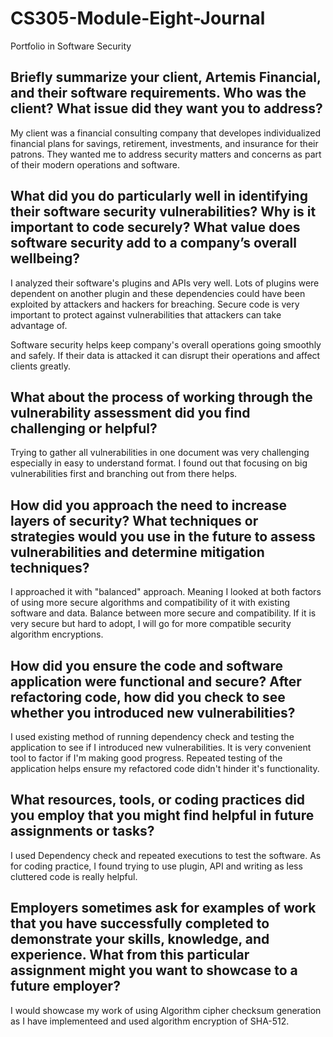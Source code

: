# CS305-Module-Eight-Journal
Portfolio in Software Security
## Briefly summarize your client, Artemis Financial, and their software requirements. Who was the client? What issue did they want you to address?

My client was a financial consulting company that developes individualized financial plans for savings, retirement, investments, and insurance for their patrons. They wanted me to address security matters and concerns as part of their modern operations and software.

## What did you do particularly well in identifying their software security vulnerabilities? Why is it important to code securely? What value does software security add to a company’s overall wellbeing?
I analyzed their software's plugins and APIs very well. Lots of plugins were dependent on another plugin and these dependencies could have been exploited by attackers and hackers for breaching. Secure code is very important to protect against vulnerabilities that attackers can take advantage of.

Software security helps keep company's overall operations going smoothly and safely. If their data is attacked it can disrupt their operations and affect clients greatly.

## What about the process of working through the vulnerability assessment did you find challenging or helpful?
Trying to gather all vulnerabilities in one document was very challenging especially in easy to understand format. I found out that focusing on big vulnerabilities first and branching out from there helps.

## How did you approach the need to increase layers of security? What techniques or strategies would you use in the future to assess vulnerabilities and determine mitigation techniques?
I approached it with "balanced" approach. Meaning I looked at both factors of using more secure algorithms and compatibility of it with existing software and data. Balance between more secure and compatibility. If it is very secure but hard to adopt, I will go for more compatible security algorithm encryptions.

## How did you ensure the code and software application were functional and secure? After refactoring code, how did you check to see whether you introduced new vulnerabilities?
I used existing method of running dependency check and testing the application to see if I introduced new vulnerabilities. It is very convenient tool to factor if I'm making good progress. Repeated testing of the application helps ensure my refactored code didn't hinder it's functionality.

## What resources, tools, or coding practices did you employ that you might find helpful in future assignments or tasks?
I used Dependency check and repeated executions to test the software. As for coding practice, I found trying to use plugin, API and writing as less cluttered code is really helpful.

## Employers sometimes ask for examples of work that you have successfully completed to demonstrate your skills, knowledge, and experience. What from this particular assignment might you want to showcase to a future employer?
I would showcase my work of using Algorithm cipher checksum generation as I have implementeed and used algorithm encryption of SHA-512.
